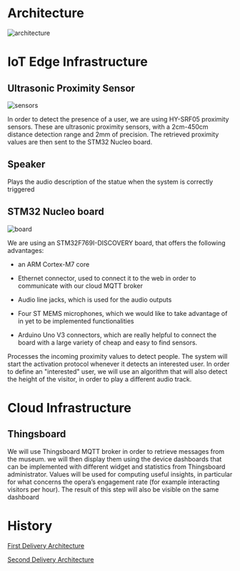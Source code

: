 # Architecture

![architecture](https://github.com/g185/SmartMuseum/blob/master/assets/architecture_3.jpg)

# IoT Edge Infrastructure
## Ultrasonic Proximity Sensor
![sensors](https://github.com/g185/SmartMuseum/blob/master/assets/sensors.jpg )

In order to detect the presence of a user, we are using HY-SRF05 proximity sensors. These are ultrasonic proximity sensors, with a 2cm-450cm distance detection range and 2mm of precision.
The retrieved proximity values are then sent to the STM32 Nucleo board.

## Speaker
Plays the audio description of the statue when the system is correctly triggered

## STM32 Nucleo board
![board](https://github.com/g185/SmartMuseum/blob/master/assets/discoF769ni.jpeg)


We are using an STM32F769I-DISCOVERY board, that offers the following advantages: 

- an ARM Cortex-M7 core

- Ethernet connector, used to connect it to the web in order to communicate with our cloud MQTT broker

- Audio line jacks, which is used for the audio outputs

- Four ST MEMS microphones, which we would like to take advantage of in yet to be implemented functionalities

- Arduino Uno V3 connectors, which are really helpful to connect the board with a large variety of cheap and easy to find sensors.


Processes the incoming proximity values to detect people. The system will start the activation protocol whenever it detects an interested user. In order to define an "interested" user, we will use an algorithm that will also detect the height of the visitor, in order to play a different audio track.



# Cloud Infrastructure
## Thingsboard
We will use Thingsboard MQTT broker in order to retrieve messages from the museum. we will then display them using the device dashboards that can be implemented with different widget and statistics from Thingsboard administrator. 
Values will be used for computing useful insights, in particular for what concerns the opera’s engagement rate (for example interacting visitors per hour). The result of this step will also be visible on the same dashboard



# History
[First Delivery Architecture](https://github.com/g185/ArTeller/blob/master/first_presentation/Architecture.md)


[Second Delivery Architecture](https://github.com/g185/ArTeller/blob/master/second_presentation/Architecture.md)
